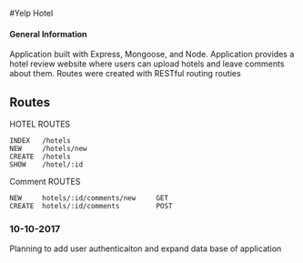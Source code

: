 #Yelp Hotel

#### General Information
Application built with Express, Mongoose, and Node. Application provides a hotel review website
where users can upload hotels and leave comments about them. Routes were created with RESTful
routing routies

## Routes
HOTEL ROUTES
```
INDEX   /hotels
NEW     /hotels/new
CREATE  /hotels
SHOW    /hotel/:id
```
Comment ROUTES
```
NEW     hotels/:id/comments/new     GET
CREATE  hotels/:id/comments         POST
```
### 10-10-2017
Planning to add user authenticaiton and expand data base of application
    